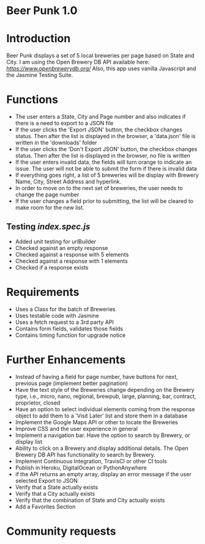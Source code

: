 # Beer Punk 1.0
# Introduction #

Beer Punk displays a set of 5 local breweries per page based on State and City.
I am using the Open Brewery DB API available here: *https://www.openbrewerydb.org/*
Also, this app uses vanilla Javascript and the Jasmine Testing Suite.

# Functions #
* The user enters a State, City and Page number and also indicates if there is a need to export to a JSON file
* If the user clicks the 'Export JSON' button, the checkbox changes status. Then after the list is displayed in the browser, a 'data.json' file is written in the 'downloads' folder
* If the user clicks the 'Don't Export JSON' button, the checkbox changes status. Then after the list is displayed in the browser, no file is written
* If the user enters invalid data, the fields will turn orange to indicate an issue. The user will not be able to submit the form if there is invalid data
* If everything goes right, a list of 5 breweries will be display with Brewery Name, City, Street Address and hyperlink.
* In order to move on to the next set of breweries, the user needs to change the page number
* If the user changes a field prior to submitting, the list will be cleared to make room for the new list.


## Testing *index.spec.js* ##

* Added unit testing for urlBuilder
* Checked against an empty response
* Checked against a response with 5 elements
* Checked against a response with 1 elements
* Checked if a response exists


# Requirements #

* Uses a Class for the batch of Breweries
* Uses testable code with Jasmine
* Uses a fetch request to a 3rd party API
* Contains form fields, validates those fields
* Contains timing function for upgrade notice

# Further Enhancements #

* Instead of having a field for page number, have buttons for next, previous page (implement better pagination)
* Have the text style of the Breweries change depending on the Brewery type, i.e., micro, nano, regional, brewpub, large, planning, bar, contract, proprietor, closed
* Have an option to select individual elements coming from the response object to add them to a 'Visit Later' list and store them in a database
* Implement the Google Maps API or other to locate the Breweries
* Improve CSS and the user experience in general
* Implement a navigation bar. Have the option to search by Brewery, or display list
* Ability to click on a Brewery and display additional details. The Open Brewery DB API has functionality to search by Brewery.
* Implement Continuous Integration, TravisCI or other CI tools
* Publish in Heroku, DigitalOcean or PythonAnywhere
* if the API returns an empty array, display an error message if the user selected Export to JSON
* Verify that a State actually exists
* Verify that a City actually exists
* Verify that the combination of State and City actually exists
* Add a Favorites Section

# Community requests #







